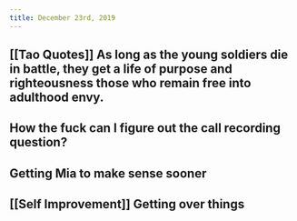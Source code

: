 ```yaml
---
title: December 23rd, 2019
---
```


## [[Tao Quotes]] As long as the young soldiers die in battle, they get a life of purpose and righteousness those who remain free into adulthood envy. 

## How the fuck can I figure out the call recording question?

## Getting Mia to make sense sooner

## [[Self Improvement]] Getting over things
### 
